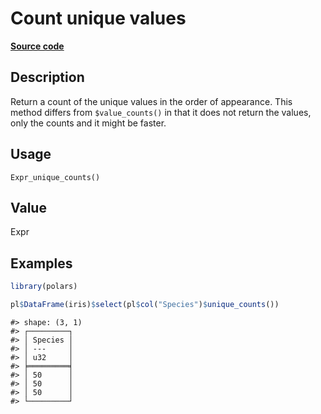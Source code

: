 

# Count unique values

[**Source code**](https://github.com/pola-rs/r-polars/tree/mkdocs-matrial-search-preview/R/after-wrappers.R#L20)

## Description

Return a count of the unique values in the order of appearance. This
method differs from
<code style="white-space: pre;">$value_counts()</code> in that it does
not return the values, only the counts and it might be faster.

## Usage

<pre><code class='language-R'>Expr_unique_counts()
</code></pre>

## Value

Expr

## Examples

``` r
library(polars)

pl$DataFrame(iris)$select(pl$col("Species")$unique_counts())
```

    #> shape: (3, 1)
    #> ┌─────────┐
    #> │ Species │
    #> │ ---     │
    #> │ u32     │
    #> ╞═════════╡
    #> │ 50      │
    #> │ 50      │
    #> │ 50      │
    #> └─────────┘
